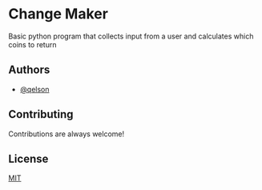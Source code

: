 # Change Maker

Basic python program that collects input from a user and calculates which coins to return

## Authors

- [@qelson](https://github.com/qelson)


## Contributing

Contributions are always welcome!

## License

[MIT](https://choosealicense.com/licenses/mit/)

